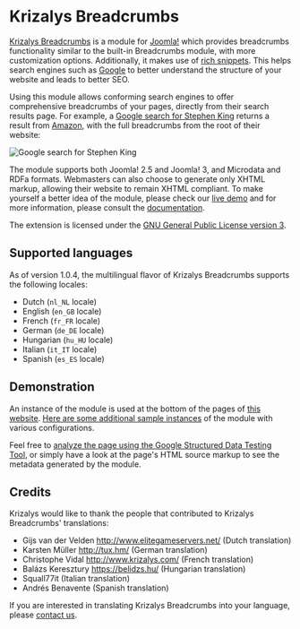 Krizalys Breadcrumbs
====================

[Krizalys Breadcrumbs][krizalys-breadcrumbs] is a module for [Joomla!][joomla]
which provides breadcrumbs functionality similar to the built-in Breadcrumbs
module, with more customization options. Additionally, it makes use of [rich
snippets][rich-snippets]. This helps search engines such as [Google][google] to
better understand the structure of your website and leads to better SEO.

Using this module allows conforming search engines to offer comprehensive
breadcrumbs of your pages, directly from their search results page. For example,
a [Google search for Stephen King][google-search-example] returns a result from
[Amazon][amazon], with the full breadcrumbs from the root of their website:

![Google search for Stephen King](http://demo.krizalys.com/joomla/images/rich-breadcrumbs.png)

The module supports both Joomla! 2.5 and Joomla! 3, and Microdata and RDFa
formats. Webmasters can also choose to generate only XHTML markup, allowing
their website to remain XHTML compliant. To make yourself a better idea of the
module, please check our [live demo][krizalys-breadcrumbs-demo] and for more
information, please consult the [documentation][documentation].

The extension is licensed under the [GNU General Public License version 3][gpl].

Supported languages
-------------------

As of version 1.0.4, the multilingual flavor of Krizalys Breadcrumbs supports
the following locales:

* Dutch (`nl_NL` locale)
* English (`en_GB` locale)
* French (`fr_FR` locale)
* German (`de_DE` locale)
* Hungarian (`hu_HU` locale)
* Italian (`it_IT` locale)
* Spanish (`es_ES` locale)

Demonstration
-------------

An instance of the module is used at the bottom of the pages of [this
website][krizalys-demos]. [Here are some additional sample
instances][krizalys-breadcrumbs-demo] of the module with various configurations.

Feel free to [analyze the page using the Google Structured Data Testing
Tool][google-testing-tool], or simply have a look at the page's HTML source
markup to see the metadata generated by the module.

Credits
-------

Krizalys would like to thank the people that contributed to Krizalys
Breadcrumbs' translations:

* Gijs van der Velden <http://www.elitegameservers.net/> (Dutch translation)
* Karsten Müller <http://tux.hm/> (German translation)
* Christophe Vidal <http://www.krizalys.com/> (French translation)
* Balázs Keresztury <https://belidzs.hu/> (Hungarian translation)
* Squall77it (Italian translation)
* Andrés Benavente (Spanish translation)

If you are interested in translating Krizalys Breadcrumbs into your language,
please [contact us][contact].

[krizalys-breadcrumbs]:      http://www.krizalys.com/extension/krizalys-breadcrumbs
[joomla]:                    http://www.joomla.org/
[rich-snippets]:             http://support.google.com/webmasters/bin/answer.py?hl=en&answer=99170
[google]:                    https://www.google.com/
[google-search-example]:     https://www.google.com/search?q=Stephen+King
[amazon]:                    http://www.amazon.com/
[krizalys-breadcrumbs-demo]: http://demo.krizalys.com/joomla/demos/krizalys-breadcrumbs#demo_breadcrumbs
[documentation]:             http://www.krizalys.com/book/krizalys-breadcrumbs-documentation
[gpl]:                       http://www.gnu.org/licenses/gpl.html
[krizalys-demos]:            http://demo.krizalys.com/joomla/demos/krizalys-breadcrumbs
[google-testing-tool]:       http://www.google.com/webmasters/tools/richsnippets?q=http%3A%2F%2Fdemo.krizalys.com%2Fjoomla%2Fdemos%2Fkrizalys-breadcrumbs
[contact]:                   http://www.krizalys.com/contact
